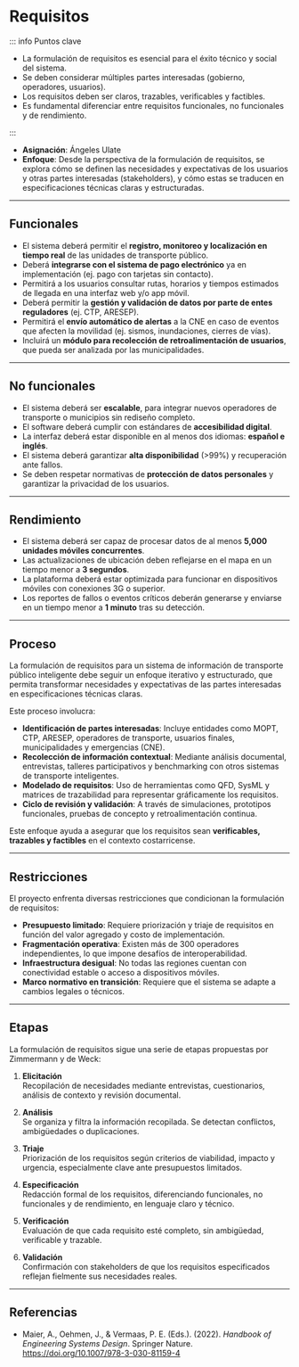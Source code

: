# Requisitos

::: info Puntos clave

- La formulación de requisitos es esencial para el éxito técnico y social del sistema.
- Se deben considerar múltiples partes interesadas (gobierno, operadores, usuarios).
- Los requisitos deben ser claros, trazables, verificables y factibles.
- Es fundamental diferenciar entre requisitos funcionales, no funcionales y de rendimiento.

:::

- **Asignación**: Ángeles Ulate  
- **Enfoque**: Desde la perspectiva de la formulación de requisitos, se explora cómo se definen las necesidades y expectativas de los usuarios y otras partes interesadas (stakeholders), y cómo estas se traducen en especificaciones técnicas claras y estructuradas.

---

## Funcionales

- El sistema deberá permitir el **registro, monitoreo y localización en tiempo real** de las unidades de transporte público.
- Deberá **integrarse con el sistema de pago electrónico** ya en implementación (ej. pago con tarjetas sin contacto).
- Permitirá a los usuarios consultar rutas, horarios y tiempos estimados de llegada en una interfaz web y/o app móvil.
- Deberá permitir la **gestión y validación de datos por parte de entes reguladores** (ej. CTP, ARESEP).
- Permitirá el **envío automático de alertas** a la CNE en caso de eventos que afecten la movilidad (ej. sismos, inundaciones, cierres de vías).
- Incluirá un **módulo para recolección de retroalimentación de usuarios**, que pueda ser analizada por las municipalidades.

---

## No funcionales

- El sistema deberá ser **escalable**, para integrar nuevos operadores de transporte o municipios sin rediseño completo.
- El software deberá cumplir con estándares de **accesibilidad digital**.
- La interfaz deberá estar disponible en al menos dos idiomas: **español e inglés**.
- El sistema deberá garantizar **alta disponibilidad** (>99%) y recuperación ante fallos.
- Se deben respetar normativas de **protección de datos personales** y garantizar la privacidad de los usuarios.

---

## Rendimiento

- El sistema deberá ser capaz de procesar datos de al menos **5,000 unidades móviles concurrentes**.
- Las actualizaciones de ubicación deben reflejarse en el mapa en un tiempo menor a **3 segundos**.
- La plataforma deberá estar optimizada para funcionar en dispositivos móviles con conexiones 3G o superior.
- Los reportes de fallos o eventos críticos deberán generarse y enviarse en un tiempo menor a **1 minuto** tras su detección.

---

## Proceso

La formulación de requisitos para un sistema de información de transporte público inteligente debe seguir un enfoque iterativo y estructurado, que permita transformar necesidades y expectativas de las partes interesadas en especificaciones técnicas claras.

Este proceso involucra:

- **Identificación de partes interesadas**: Incluye entidades como MOPT, CTP, ARESEP, operadores de transporte, usuarios finales, municipalidades y emergencias (CNE).
- **Recolección de información contextual**: Mediante análisis documental, entrevistas, talleres participativos y benchmarking con otros sistemas de transporte inteligentes.
- **Modelado de requisitos**: Uso de herramientas como QFD, SysML y matrices de trazabilidad para representar gráficamente los requisitos.
- **Ciclo de revisión y validación**: A través de simulaciones, prototipos funcionales, pruebas de concepto y retroalimentación continua.

Este enfoque ayuda a asegurar que los requisitos sean **verificables, trazables y factibles** en el contexto costarricense.

---

## Restricciones

El proyecto enfrenta diversas restricciones que condicionan la formulación de requisitos:

- **Presupuesto limitado**: Requiere priorización y triaje de requisitos en función del valor agregado y costo de implementación.
- **Fragmentación operativa**: Existen más de 300 operadores independientes, lo que impone desafíos de interoperabilidad.
- **Infraestructura desigual**: No todas las regiones cuentan con conectividad estable o acceso a dispositivos móviles.
- **Marco normativo en transición**: Requiere que el sistema se adapte a cambios legales o técnicos.

---

## Etapas

La formulación de requisitos sigue una serie de etapas propuestas por Zimmermann y de Weck:

1. **Elicitación**  
   Recopilación de necesidades mediante entrevistas, cuestionarios, análisis de contexto y revisión documental.

2. **Análisis**  
   Se organiza y filtra la información recopilada. Se detectan conflictos, ambigüedades o duplicaciones.

3. **Triaje**  
   Priorización de los requisitos según criterios de viabilidad, impacto y urgencia, especialmente clave ante presupuestos limitados.

4. **Especificación**  
   Redacción formal de los requisitos, diferenciando funcionales, no funcionales y de rendimiento, en lenguaje claro y técnico.

5. **Verificación**  
   Evaluación de que cada requisito esté completo, sin ambigüedad, verificable y trazable.

6. **Validación**  
   Confirmación con stakeholders de que los requisitos especificados reflejan fielmente sus necesidades reales.

---

## Referencias

- Maier, A., Oehmen, J., & Vermaas, P. E. (Eds.). (2022). *Handbook of Engineering Systems Design*. Springer Nature. https://doi.org/10.1007/978-3-030-81159-4

